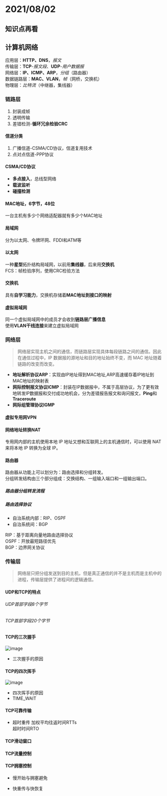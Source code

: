 # 2021/08/02  

## 知识点再看  

## 计算机网络  

应用层：**HTTP、DNS**，*报文*  
传输层：**TCP**-*报文段*、**UDP**-*用户数据报*   
网络层：**IP、ICMP、ARP**，*分组*（路由器）   
数据链路层：**MAC、VLAN**，*帧*（网桥，交换机）   
物理层：*比特流*（中继器，集线器）   


### 链路层  
1. 封装成帧  
2. 透明传输    
3. 差错检测-**循环冗余检验CRC**     

#### 信道分类  
1. 广播信道-CSMA/CD协议，信道复用技术  
2. 点对点信道-PPP协议  

#### CSMA/CD协议  
- **多点接入**，总线型网络  
- **载波监听**  
- **碰撞检测**  

#### MAC地址，**6字节，48位**  
一台主机有多少个网络适配器就有多少个MAC地址  

#### 局域网  
分为以太网、令牌环网、FDDI和ATM等  

#### 以太网  
一种**星型**拓扑结构局域网，以前用**集线器**，后来用**交换机**   
FCS：帧检验序列，使用CRC检验方法  

#### 交换机  
具有**自学习能力**，交换机存储着**MAC地址到接口的映射**  

#### 虚拟局域网  
同一个虚拟局域网中的成员才会收到**链路层广播信息**  
使用**VLAN干线连接**来建立虚拟局域网  

### 网络层  
> 网络层实现主机之间的通信，而链路层实现具体每段链路之间的通信。因此在通信过程中，IP 数据报的源地址和目的地址始终不变，而 MAC 地址随着链路的改变而改变。  


- **地址解析协议ARP**：实现由IP地址得到MAC地址,ARP高速缓存着IP地址到MAC地址的映射表  
- **网际控制报文协议ICMP**：封装在IP数据报中，不属于高层协议，为了更有效地转发IP数据报和交付成功地机会，分为差错报告报文和询问报文，**Ping**和**Traceroute**      
- **网际组管理协议IGMP**  

#### 虚拟专用网VPN  

#### 网络地址转换NAT
专用网内部的主机使用本地 IP 地址又想和互联网上的主机通信时，可以使用 NAT 来将本地 IP 转换为全球 IP。  

#### 路由器  
路由器从功能上可以划分为：路由选择和分组转发。  
分组转发结构由三个部分组成：交换结构、一组输入端口和一组输出端口。  

##### 路由器分组转发流程  

##### 路由选择协议  

- 自治系统内部：RIP、OSPF
- 自治系统间：BGP

RIP：基于距离向量地路由选择协议  
OSPF：开放最短路径优先  
BGP：边界网关协议  

### 传输层  
> 网络层只把分组发送到目的主机，但是真正通信的并不是主机而是主机中的进程，传输层提供了进程间的逻辑通信。  
  
#### UDP和TCP的特点  

###### UDP首部字段8个字节  
###### TCP首部字段20个字节  


#### TCP的三次握手  

![image](https://user-images.githubusercontent.com/87803098/127798160-1333f49b-5b9e-46a8-8d78-a3e5260d92c3.png)  
- 三次握手的原因   

#### TCP的四次挥手  
![image](https://user-images.githubusercontent.com/87803098/127798188-88636308-1605-4922-85c2-714165f86f69.png)  
- 四次挥手的原因   
- TIME_WAIT  

#### TCP可靠传输  
- 超时重传
加权平均往返时间RTTs  
超时时间RTO  

#### TCP滑动窗口  

#### TCP流量控制  

#### TCP拥塞控制  

- 慢开始与拥塞避免  


- 快重传与快恢复



